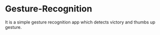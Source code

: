 # Gesture-Recognition
It is a simple gesture recognition app which detects victory and thumbs up gesture.
